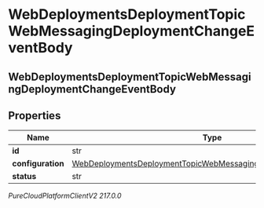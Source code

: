 # WebDeploymentsDeploymentTopicWebMessagingDeploymentChangeEventBody

## WebDeploymentsDeploymentTopicWebMessagingDeploymentChangeEventBody

## Properties

|Name | Type | Description | Notes|
|------------ | ------------- | ------------- | -------------|
| **id** | str |  | [optional] |
| **configuration** | [WebDeploymentsDeploymentTopicWebMessagingConfigChangeEventBody](WebDeploymentsDeploymentTopicWebMessagingConfigChangeEventBody) |  | [optional] |
| **status** | str |  | [optional] |



_PureCloudPlatformClientV2 217.0.0_
